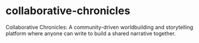 # collaborative-chronicles
Collaborative Chronicles: A community-driven worldbuilding and storytelling platform where anyone can write to build a shared narrative together.

